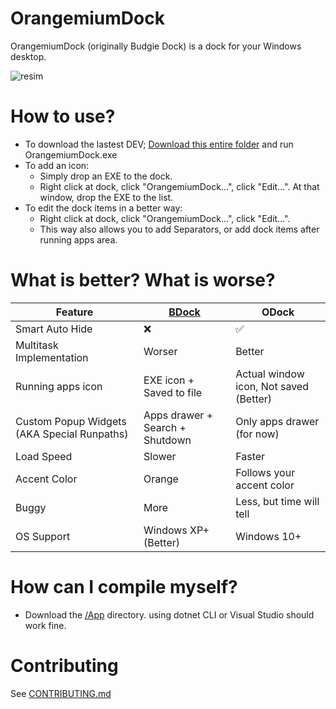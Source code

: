 # OrangemiumDock
OrangemiumDock (originally Budgie Dock) is a dock for your Windows desktop.

![resim](https://github.com/user-attachments/assets/d1dc8583-7b8d-44a4-a4ba-60174bc20591)

# How to use?
* To download the lastest DEV; [Download this entire folder](https://github.com/HAKANKOKCU/OrangemiumDock/tree/main/App/bin/Debug/net8.0-windows) and run OrangemiumDock.exe
* To add an icon:
  * Simply drop an EXE to the dock.
  * Right click at dock, click "OrangemiumDock...", click "Edit...". At that window, drop the EXE to the list.
* To edit the dock items in a better way:
  * Right click at dock, click "OrangemiumDock...", click "Edit...".
  * This way also allows you to add Separators, or add dock items after running apps area.
# What is better? What is worse?
| Feature | [BDock](https://github.com/HAKANKOKCU/Budgie-Dock) | ODock |
| - | - | - |
| Smart Auto Hide | :x: | ✅ |
| Multitask Implementation | Worser | Better |
| Running apps icon | EXE icon + Saved to file | Actual window icon, Not saved (Better) |
| Custom Popup Widgets (AKA Special Runpaths) | Apps drawer + Search + Shutdown | Only apps drawer (for now) |
| Load Speed | Slower | Faster |
| Accent Color | Orange | Follows your accent color |
| Buggy | More | Less, but time will tell |
| OS Support | Windows XP+ (Better) | Windows 10+ |
# How can I compile myself?
* Download the [/App](https://github.com/HAKANKOKCU/OrangemiumDock/tree/main/App) directory. using dotnet CLI or Visual Studio should work fine.
# Contributing
See [CONTRIBUTING.md](https://github.com/HAKANKOKCU/OrangemiumDock/blob/main/CONTRIBUTING.md)
